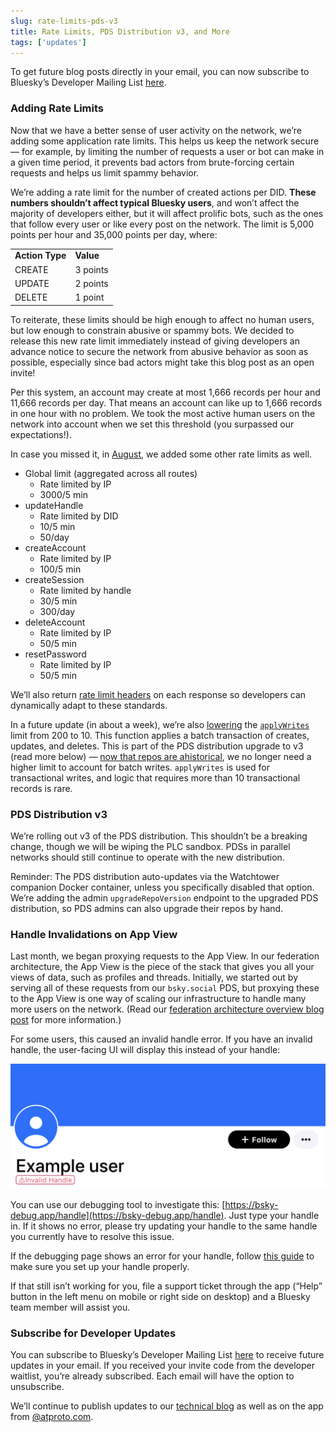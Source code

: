 ```yaml
---
slug: rate-limits-pds-v3
title: Rate Limits, PDS Distribution v3, and More
tags: ['updates']
---
```


To get future blog posts directly in your email, you can now subscribe to Bluesky’s Developer Mailing List [here](/docs/support/mailing-list).

### Adding Rate Limits

Now that we have a better sense of user activity on the network, we’re adding some application rate limits. This helps us keep the network secure — for example, by limiting the number of requests a user or bot can make in a given time period, it prevents bad actors from brute-forcing certain requests and helps us limit spammy behavior. 

We’re adding a rate limit for the number of created actions per DID. **These numbers shouldn’t affect typical Bluesky users**, and won’t affect the majority of developers either, but it will affect prolific bots, such as the ones that follow every user or like every post on the network. The limit is 5,000 points per hour and 35,000 points per day, where:


<table>
  <tr>
   <td><strong>Action Type</strong></td>
   <td><strong>Value</strong></td>
  </tr>
  <tr>
   <td>CREATE</td>
   <td>3 points</td>
  </tr>
  <tr>
   <td>UPDATE</td>
   <td>2 points</td>
  </tr>
  <tr>
   <td>DELETE</td>
   <td>1 point</td>
  </tr>
</table>


To reiterate, these limits should be high enough to affect no human users, but low enough to constrain abusive or spammy bots. We decided to release this new rate limit immediately instead of giving developers an advance notice to secure the network from abusive behavior as soon as possible, especially since bad actors might take this blog post as an open invite!

Per this system, an account may create at most 1,666 records per hour and 11,666 records per day. That means an account can like up to 1,666 records in one hour with no problem. We took the most active human users on the network into account when we set this threshold (you surpassed our expectations!).

In case you missed it, in [August](https://bsky.app/profile/atproto.com/post/3k5ivi6or4d2r), we added some other rate limits as well. 



* Global limit (aggregated across all routes)
    * Rate limited by IP
    * 3000/5 min
* updateHandle
    * Rate limited by DID
    * 10/5 min
    * 50/day
* createAccount
    * Rate limited by IP
    * 100/5 min
* createSession
    * Rate limited by handle
    * 30/5 min
    * 300/day
* deleteAccount
    * Rate limited by IP
    * 50/5 min
* resetPassword
    * Rate limited by IP
    * 50/5 min

We’ll also return [rate limit headers](https://www.ietf.org/archive/id/draft-polli-ratelimit-headers-02.html) on each response so developers can dynamically adapt to these standards.

In a future update (in about a week), we’re also [lowering](https://github.com/bluesky-social/atproto/pull/1571) the [`applyWrites`](https://atproto.com/lexicons/com-atproto#comatprotorepo) limit from 200 to 10. This function applies a batch transaction of creates, updates, and deletes. This is part of the PDS distribution upgrade to v3 (read more below) — [now that repos are ahistorical](https://atproto.com/blog/repo-sync-update), we no longer need a higher limit to account for batch writes. `applyWrites` is used for transactional writes, and logic that requires more than 10 transactional records is rare.


### PDS Distribution v3

We’re rolling out v3 of the PDS distribution. This shouldn’t be a breaking change, though we will be wiping the PLC sandbox. PDSs in parallel networks should still continue to operate with the new distribution.

Reminder: The PDS distribution auto-updates via the Watchtower companion Docker container, unless you specifically disabled that option. We’re adding the admin `upgradeRepoVersion` endpoint to the upgraded PDS distribution, so PDS admins can also upgrade their repos by hand. 


### Handle Invalidations on App View 

Last month, we began proxying requests to the App View. In our federation architecture, the App View is the piece of the stack that gives you all your views of data, such as profiles and threads. Initially, we started out by serving all of these requests from our `bsky.social` PDS, but proxying these to the App View is one way of scaling our infrastructure to handle many more users on the network. (Read our [federation architecture overview blog post](https://blueskyweb.xyz/blog/5-5-2023-federation-architecture) for more information.)

For some users, this caused an invalid handle error. If you have an invalid handle, the user-facing UI will display this instead of your handle:

![Screenshot of a profile with an invalid handle](invalid-handle.png)

You can use our debugging tool to investigate this: [https://bsky-debug.app/handle](https://bsky-debug.app/handle). Just type your handle in. If it shows no error, please try updating your handle to the same handle you currently have to resolve this issue. 

If the debugging page shows an error for your handle, follow [this guide](https://blueskyweb.xyz/blog/4-28-2023-domain-handle-tutorial) to make sure you set up your handle properly.

If that still isn’t working for you, file a support ticket through the app (“Help” button in the left menu on mobile or right side on desktop) and a Bluesky team member will assist you.


### Subscribe for Developer Updates

You can subscribe to Bluesky’s Developer Mailing List [here](/docs/support/mailing-list) to receive future updates in your email. If you received your invite code from the developer waitlist, you’re already subscribed. Each email will have the option to unsubscribe.

We’ll continue to publish updates to our [technical blog](https://atproto.com/blog) as well as on the app from [@atproto.com](https://bsky.app/profile/atproto.com).
